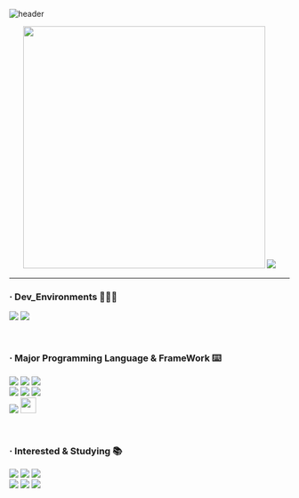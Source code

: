 ![header](https://capsule-render.vercel.app/api?type=waving&color=0:ABCDEB,20:2DA2D7,100:00E248&height=300&section=header&text=CWCTBOY&fontSize=100&fontAlign=50&fontAlignY=38&animation=twinkling&desc=The%20Post%20CEO%20Aggregation)
<p align='center'>
<img  src='https://github-readme-stats.vercel.app/api?username=CWCTBOY&show_icons=true&theme=radical' width='435'/>
<img  src="http://mazassumnida.wtf/api/v2/generate_badge?boj=Py"/>
</p>

<hr/>
  <h3 align="left">· Dev_Environments 🧑🏻‍💻</h3>
<p align="left">
  <img src='https://img.shields.io/badge/apple%20silicon-333333?style=for-the-badge&logo=apple&logoColor=white'/>
      <img src='https://img.shields.io/badge/Visual_Studio_Code-0078D4?style=for-the-badge&logo=visual%20studio%20code&logoColor=white'/>

</p>
<br/>
  <h3 align="left">· Major Programming Language & FrameWork ⌨️</h3>  
<p align="left">
<img src='https://img.shields.io/badge/TypeScript-007ACC?style=for-the-badge&logo=typescript&logoColor=white'/>
<img src='https://img.shields.io/badge/JavaScript-323330?style=for-the-badge&logo=javascript&logoColor=F7DF1E'/>
<img src="https://img.shields.io/badge/next.js-000000?style=for-the-badge&logo=nextdotjs&logoColor=white">
  <br/>
    <img src='https://img.shields.io/badge/React-20232A?style=for-the-badge&logo=react&logoColor=61DAFB'/>
    <img src='https://img.shields.io/badge/React_Router-CA4245?style=for-the-badge&logo=react-router&logoColor=white'/>
      <img src='https://img.shields.io/badge/Material%20UI-007FFF?style=for-the-badge&logo=mui&logoColor=white'/>
<br/>
<img src='https://img.shields.io/badge/styled--components-DB7093?style=for-the-badge&logo=styled-components&logoColor=white'/>
  <a href="https://twitter.com/intent/tweet?text=Emotion&url=https%3A%2F%2Femotion.sh%2Fdocs%2Fintroduction&hashtags=Emotion&original_referer=http%3A%2F%2Fgithub.com%2F&tw_p=tweetbutton" target="_blank">
  <img src="https://img.shields.io/badge/CSS--In--JS-Emotion-%20%23CC6699" height='28'/>
    </a>  
</p>
<br/>
  <h3 align="left">· Interested & Studying 📚</h3>
  <p align="left">
    <img src='https://img.shields.io/badge/Python-14354C?style=for-the-badge&logo=python&logoColor=white'/>
     <img src='https://img.shields.io/badge/GIT-E44C30?style=for-the-badge&logo=git&logoColor=white'/>
           <img src='https://img.shields.io/badge/Redux-593D88?style=for-the-badge&logo=redux&logoColor=white'/>
<br/>
      <img src='https://img.shields.io/badge/Webpack-8DD6F9?style=for-the-badge&logo=Webpack&logoColor=white'/>
     <img src='https://img.shields.io/badge/Vite-B73BFE?style=for-the-badge&logo=vite&logoColor=FFD62E'/>
  <img src='https://img.shields.io/badge/TensorFlow-FF6F00?style=for-the-badge&logo=tensorflow&logoColor=white'/>
</p>

